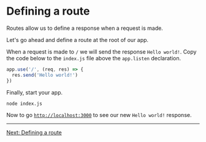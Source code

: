 # Defining a route

Routes allow us to define a response when a request is made.

Let's go ahead and define a route at the root of our app.

When a request is made to `/` we will send the response `Hello world!`. Copy the code below to the `index.js` file above the `app.listen` declaration.

```javascript
app.use('/', (req, res) => {
  res.send('Hello world!')
})
```

Finally, start your app.

```
node index.js
```

Now to go [`http://localhost:3000`](http://localhost:3000/) to see our new `Hello world!` response.

---

[Next: Defining a route](../lessons/03-defining-a-route)
